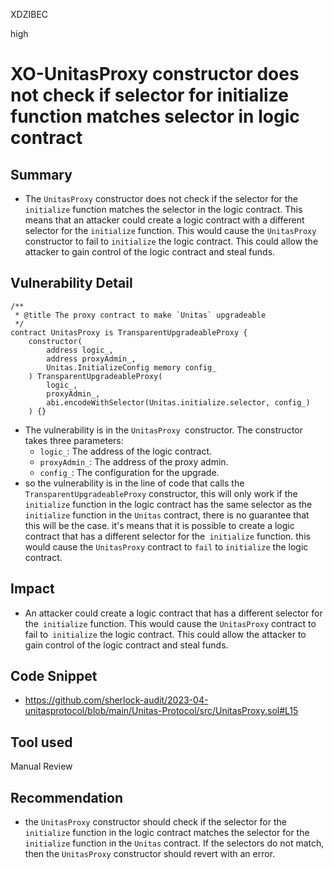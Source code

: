 XDZIBEC

high

# XO-UnitasProxy constructor does not check if selector for initialize function matches selector in logic contract

## Summary
- The `UnitasProxy` constructor does not check if the selector for the `initialize` function matches the selector in the logic contract. This means that an attacker could create a logic contract with a different selector for the `initialize` function. This would cause the `UnitasProxy` constructor to fail to `initialize` the logic contract. This could allow the attacker to gain control of the logic contract and steal funds.
## Vulnerability Detail
```solidity
/**
 * @title The proxy contract to make `Unitas` upgradeable
 */
contract UnitasProxy is TransparentUpgradeableProxy {
    constructor(
        address logic_,
        address proxyAdmin_,
        Unitas.InitializeConfig memory config_
    ) TransparentUpgradeableProxy(
        logic_,
        proxyAdmin_,
        abi.encodeWithSelector(Unitas.initialize.selector, config_)
    ) {}

```
- The vulnerability is in the `UnitasProxy `constructor. The constructor takes three parameters:
    - `logic_`: The address of the logic contract.
    - `proxyAdmin_`: The address of the proxy admin.
    - `config_`: The configuration for the upgrade.
- so the vulnerability is in the line of code that calls the `TransparentUpgradeableProxy` constructor, this  will only work if the `initialize` function in the logic contract has the same selector as the `initialize` function in the `Unitas` contract, there is no guarantee that this will be the case. it's means that it is possible to create a logic contract that has a different selector for the` initialize` function. this would cause the `UnitasProxy` contract to `fail` to `initialize` the logic contract.
## Impact
- An  attacker could create a logic contract that has a different selector for the` initialize` function. This would cause the `UnitasProxy` contract to fail to` initialize` the logic contract. This could allow the attacker to gain control of the logic contract and steal funds.
## Code Snippet
- https://github.com/sherlock-audit/2023-04-unitasprotocol/blob/main/Unitas-Protocol/src/UnitasProxy.sol#L15
## Tool used

Manual Review

## Recommendation
- the `UnitasProxy` constructor should check if the selector for the `initialize` function in the logic contract matches the selector for the `initialize` function in the `Unitas` contract. If the selectors do not match, then the `UnitasProxy` constructor should revert with an error.